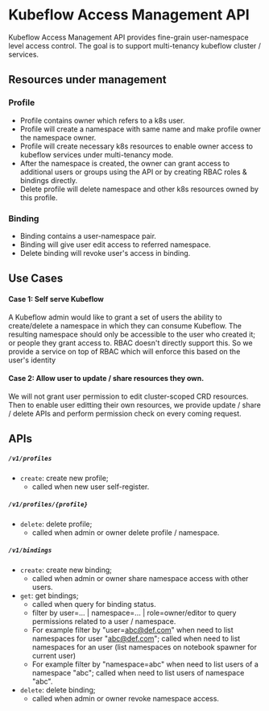 # Kubeflow Access Management API

Kubeflow Access Management API provides fine-grain user-namespace level access control.
The goal is to support multi-tenancy kubeflow cluster / services.

## Resources under management

### Profile
- Profile contains owner which refers to a k8s user.
- Profile will create a namespace with same name and make profile owner the namespace owner.
- Profile will create necessary k8s resources to enable owner access to kubeflow services under multi-tenancy mode.
- After the namespace is created, the owner can grant access to additional users or groups using the API or by creating RBAC roles & bindings directly.
- Delete profile will delete namespace and other k8s resources owned by this profile.

### Binding
- Binding contains a user-namespace pair.
- Binding will give user edit access to referred namespace.
- Delete binding will revoke user's access in binding.


## Use Cases
#### Case 1: Self serve Kubeflow

A Kubeflow admin would like to grant a set of users the ability to create/delete a namespace in which they can consume Kubeflow. 
The resulting namespace should only be accessible to the user who created it; or people they grant access to.
RBAC doesn't directly support this. So we provide a service on top of RBAC which will enforce this based on the user's identity

#### Case 2: Allow user to update / share resources they own.

We will not grant user permission to edit cluster-scoped CRD resources. Then to enable user editting their own resources,
we provide update / share / delete APIs and perform permission check on every coming request.  

## APIs

##### `/v1/profiles`
* `create`: create new profile; 
  * called when new user self-register.

##### `/v1/profiles/{profile}`
* `delete`: delete profile; 
  * called when admin or owner delete profile / namespace.

##### `/v1/bindings`
* `create`: create new binding; 
  * called when admin or owner share namespace access with other users.
* `get`: get bindings; 
  * called when query for binding status.
  * filter by user=... | namespace=... | role=owner/editor to query permissions related to a user / namespace.
  * For example filter by "user=abc@def.com" when need to list namespaces for user "abc@def.com"; called when need to list namespaces for an user (list namespaces on notebook spawner for current user)
  * For example filter by "namespace=abc" when need to list users of a namespace "abc"; called when need to list users of namespace "abc".
* `delete`: delete binding; 
  * called when admin or owner revoke namespace access.

